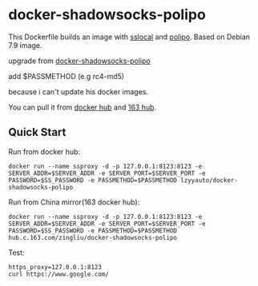 docker-shadowsocks-polipo
==================

This Dockerfile builds an image with [sslocal](https://github.com/shadowsocks/shadowsocks) and [polipo](https://github.com/jech/polipo). Based on Debian 7.9 image. 

upgrade from [docker-shadowsocks-polipo](https://github.com/liaoxiaorong/docker-shadowsocks-polipo)

add $PASSMETHOD (e.g rc4-md5)

because i can't update his docker images.

You can pull it from [docker hub](https://hub.docker.com/r/lzyyauto/shadowsocks-polipo/)
 and [163 hub](https://c.163.com/hub#/m/repository/?repoId=50079).

Quick Start
-----------

Run from docker hub:

    docker run --name ssproxy -d -p 127.0.0.1:8123:8123 -e SERVER_ADDR=$SERVER_ADDR -e SERVER_PORT=$SERVER_PORT -e PASSWORD=$SS_PASSWORD -e PASSMETHOD=$PASSMETHOD lzyyauto/docker-shadowsocks-polipo

Run from China mirror(163 docker hub):

    docker run --name ssproxy -d -p 127.0.0.1:8123:8123 -e SERVER_ADDR=$SERVER_ADDR -e SERVER_PORT=$SERVER_PORT -e PASSWORD=$SS_PASSWORD -e PASSMETHOD=$PASSMETHOD hub.c.163.com/zingliu/docker-shadowsocks-polipo

Test:

    https_proxy=127.0.0.1:8123 
    curl https://www.google.com/
